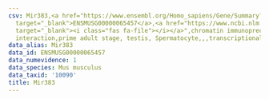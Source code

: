 ```yaml
---
csv: Mir383,<a href="https://www.ensembl.org/Homo_sapiens/Gene/Summary?db=core;g=ENSMUSG00000065457"
  target="_blank">ENSMUSG00000065457</a>,<a href="https://www.ncbi.nlm.nih.gov/pubmed/25450459"
  target="_blank"><i class="fas fa-file"></i></a>",chromatin immunoprecipitation assay,direct
  interaction,prime adult stage, testis, Spermatocyte,,,transcriptional regulation,
data_alias: Mir383
data_id: ENSMUSG00000065457
data_numevidence: 1
data_species: Mus musculus
data_taxid: '10090'
title: Mir383
---
```

